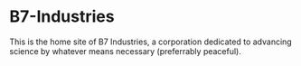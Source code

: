 # B7-Industries
This is the home site of B7 Industries, a corporation dedicated to advancing science by whatever means necessary (preferrably peaceful).
